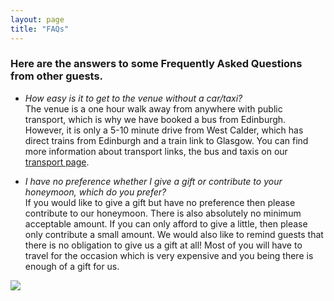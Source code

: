 ```yaml
---
layout: page
title: "FAQs"
---
```


### Here are the answers to some **Frequently Asked Questions** from other guests.

* *How easy is it to get to the venue without a car/taxi?*<br/>
The venue is a one hour walk away from anywhere with public transport, which is why we have booked a bus from Edinburgh. However, it is only a 5-10 minute drive from West Calder, which has direct trains from Edinburgh and a train link to Glasgow. You can find more information about transport links, the bus and taxis on our [transport page](transport.md).

* *I have no preference whether I give a gift or contribute to your honeymoon, which do you prefer?*<br/>
If you would like to give a gift but have no preference then please contribute to our honeymoon. There is also absolutely no minimum acceptable amount. If you can only afford to give a little, then please only contribute a small amount. We would also like to remind guests that there is no obligation to give us a gift at all! Most of you will have to travel for the occasion which is very expensive and you being there is enough of a gift for us. 

<a href="https://lh3.googleusercontent.com/pNdKUl52BdJVtjr5vo8K5LL085uItMEdTUTulQnElvqVJfjTZyrudbqeSb6HZlk7GzbuRHnrfO9cFovPThKgTvv6rzyu8zLMHGN0nvWIsKexEf21uqqfLbCq4N59rjFcdTg73VZbCA=w2400?source=screenshot.guru"> <img src="https://lh3.googleusercontent.com/pNdKUl52BdJVtjr5vo8K5LL085uItMEdTUTulQnElvqVJfjTZyrudbqeSb6HZlk7GzbuRHnrfO9cFovPThKgTvv6rzyu8zLMHGN0nvWIsKexEf21uqqfLbCq4N59rjFcdTg73VZbCA=w600-h315-p-k" /> </a>
